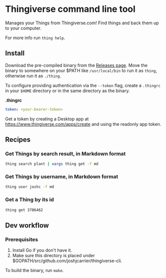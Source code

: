# Thingiverse command line tool

Manages your Things from Thingiverse.com! Find things and back them up to your computer.

For more info run `thing help`.

## Install

Download the pre-compiled binary from the [Releases page](https://github.com/joshjcarrier/thingiverse-cli/releases/latest). Move the binary to somewhere on your \$PATH like `/usr/local/bin` to run it as `thing`, otherwise run it as `./thing`.

To configure providing authentication via the `--token` flag, create a `.thingrc` in your `$HOME` directory or in the same directory as the binary.

**.thingrc**

```yaml
token: <your-bearer-token>
```

Get a token by creating a Desktop app at https://www.thingiverse.com/apps/create and using the readonly app token.

## Recipes

### Get Things by search result, in Markdown format

```sh
thing search plant | xargs thing get -f md
```

### Get Things by username, in Markdown format

```sh
thing user joshc -f md
```

### Get a Thing by its id

```sh
thing get 3786462
```

## Dev workflow

### Prerequisites

1. Install Go if you don't have it.
2. Make sure this directory is placed under \$GOPATH/src/github.com/joshjcarrier/thingiverse-cli.

To build the binary, run `make`.
